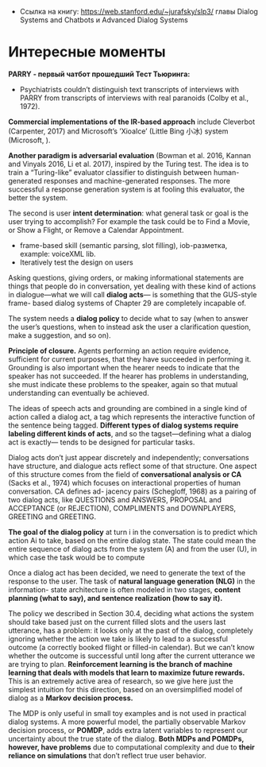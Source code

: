 - Ссылка на книгу: https://web.stanford.edu/~jurafsky/slp3/
главы Dialog Systems and Chatbots и Advanced Dialog Systems


# Интересные моменты

**PARRY - первый чатбот прошедший Тест Тьюринга:**

- Psychiatrists couldn’t distinguish text transcripts of interviews
with PARRY from transcripts of interviews with real paranoids (Colby et al., 1972).


**Commercial implementations of the IR-based approach** include Cleverbot (Carpenter, 2017)
and Microsoft’s ’XioaIce’ (Little Bing 小冰) system (Microsoft, ).

**Another paradigm is adversarial evaluation** (Bowman et al. 2016, Kannan and Vinyals 2016,
Li et al. 2017), inspired by the Turing test. The idea is to train a
“Turing-like” evaluator classifier to distinguish between human-generated
responses and machine-generated responses. The more successful a response
generation system is at fooling this evaluator, the better the system.

The second is user **intent determination**: what general task or goal is the user trying to accomplish? 
For example the task could be to Find a Movie, or Show a Flight, or Remove a Calendar Appointment.

- frame-based skill (semantic parsing, slot filling), iob-разметка, example: voiceXML lib.
- Iteratively test the design on users

Asking questions, giving orders, or making informational statements are things
that people do in conversation, yet dealing with these kind of actions in
dialogue—what we will call **dialog acts**— is something that the GUS-style frame-
based dialog systems of Chapter 29 are completely incapable of.

The system needs a **dialog policy** to decide what to say
(when to answer the user’s questions, when to instead ask the user a
clarification question, make a suggestion, and so on).

**Principle of closure.** Agents performing an action require evidence, sufficient
for current purposes, that they have succeeded in performing it. Grounding is
also important when the hearer needs to indicate that the speaker has not
succeeded. If the hearer has problems in understanding, she must indicate these
problems to the speaker, again so that mutual understanding can eventually be
achieved.


The ideas of speech acts and grounding are combined in a single kind of action
called a dialog act, a tag which represents the interactive function of the
sentence being tagged. **Different types of dialog systems require labeling different kinds of acts**,
and so the tagset—defining what a dialog act is
exactly— tends to be designed for particular tasks.

Dialog acts don’t just appear discretely and independently; conversations have
structure, and dialogue acts reflect some of that structure. One aspect of this
structure comes from the field of **conversational analysis or CA** (Sacks et al.,
1974) which focuses on interactional properties of human conversation. CA
defines ad- jacency pairs (Schegloff, 1968) as a pairing of two dialog acts,
like QUESTIONS and ANSWERS, PROPOSAL and ACCEPTANCE (or REJECTION), COMPLIMENTS
and DOWNPLAYERS, GREETING and GREETING.

**The goal of the dialog policy** at turn i in the conversation is to predict which
action Ai to take, based on the entire dialog state. The state could mean the
entire sequence of dialog acts from the system (A) and from the user (U), in
which case the task would be to compute

Once a dialog act has been decided, we need to generate the text of the response
to the user. The task of **natural language generation (NLG)** in the information-
state architecture is often modeled in two stages, **content planning (what to say), and sentence realization (how to say it).**

The policy we described in Section 30.4, deciding what actions the system should
take based just on the current filled slots and the users last utterance, has a
problem: it looks only at the past of the dialog, completely ignoring whether
the action we take is likely to lead to a successful outcome (a correctly booked
flight or filled-in calendar). But we can’t know whether the outcome is
successful until long after the current utterance we are trying to plan.
**Reinforcement learning is the branch of machine learning that deals with models that learn to maximize future rewards.** This is an extremely active area of
research, so we give here just the simplest intuition for this direction, based
on an oversimplified model of dialog as a **Markov decision process.**

The MDP is only useful in small toy examples and is not used in practical dialog
systems. A more powerful model, the partially observable Markov decision
process, or **POMDP**, adds extra latent variables to represent our uncertainty
about the true state of the dialog. **Both MDPs and POMDPs, however, have problems**
due to computational complexity and due to **their reliance on simulations** that
don’t reflect true user behavior.

